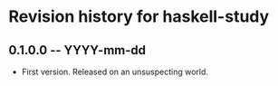 # Revision history for haskell-study

## 0.1.0.0 -- YYYY-mm-dd

* First version. Released on an unsuspecting world.
